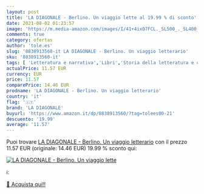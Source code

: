 ```yaml
---
layout: post
title: 'LA DIAGONALE - Berlino. Un viaggio lette al 19.99 % di sconto'
date: 2021-08-02 01:23:57
image: 'https://m.media-amazon.com/images/I/41+4ixO7FCL._SL500_._SL400_.jpg'
comments: true
category: ofertas
author: 'tole.es'
slug: '8838913560-it LA DIAGONALE - Berlino. Un viaggio letterario'
sku: '8838913560-it'
tags: [ 'Letteratura e narrativa','Libri','Storia della letteratura e critica letteraria','la diagonale', ]
actualPrice: 11.57 EUR
currency: EUR
price: 11.57
comparePrice: 14.46 EUR
prodname: 'LA DIAGONALE - Berlino. Un viaggio letterario'
country: 'it'
flag: '🇮🇹'
brand: 'LA DIAGONALE'
buyurl: 'https://www.amazon.it/dp/8838913560/?tag=tolees00-21'
descuento: '19.99'
average: '11.57'
---
```


Puoi trovare [LA DIAGONALE - Berlino. Un viaggio letterario](https://www.amazon.it/dp/8838913560/?tag=tolees00-21) con il prezzo 11.57 EUR (originale: 14.46 EUR) 19.99 % sconto qui:

[![LA DIAGONALE - Berlino. Un viaggio lette](https://m.media-amazon.com/images/I/41+4ixO7FCL._SL500_._SL400_.jpg)](https://www.amazon.it/dp/8838913560/?tag=tolees00-21)

ℹ️:


[🛒 Acquista qui!!](https://www.amazon.it/dp/8838913560/?tag=tolees00-21)
